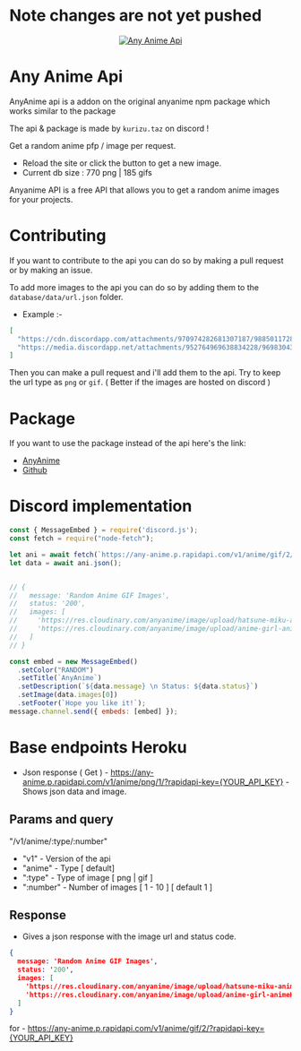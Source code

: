 # Note changes are not yet pushed

<p align="center">
  <a href="https://www.npmjs.com/package/anyanime">
    <img src="https://media.discordapp.net/attachments/953273278770860082/954403125584871454/anyanimeapi.png?width=1279&height=196" alt="Any Anime Api">
  </a>
</p>

# Any Anime Api

AnyAnime api is a addon on the original anyanime npm package which works similar to the package

The api & package is made by `kurizu.taz` on discord !

Get a random anime pfp / image per request.

- Reload the site or click the button to get a new image.
- Current db size : 770 png | 185 gifs

Anyanime API is a free API that allows you to get a random anime images for your projects.

# Contributing
If you want to contribute to the api you can do so by making a pull request or by making an issue.

To add more images to the api you can do so by adding them to the `database/data/url.json` folder.

- Example :- 
```json
[
  "https://cdn.discordapp.com/attachments/970974282681307187/988501172887363604/favicon.png",
  "https://media.discordapp.net/attachments/952764969638834228/969830435444097054/Criz.png",
]
```
Then you can make a pull request and i'll add them to the api.
Try to keep the url type as `png` or `gif`. ( Better if the images are hosted on discord )

# Package

If you want to use the package instead of the api here's the link:

- [AnyAnime](https://www.npmjs.com/package/anyanime/)
- [Github](https://github.com/crizmo/AnyAnime)

# Discord implementation

```javascript
const { MessageEmbed } = require('discord.js');
const fetch = require("node-fetch");

let ani = await fetch(`https://any-anime.p.rapidapi.com/v1/anime/gif/2/?rapidapi-key={YOUR_API_KEY}`);
let data = await ani.json();


// {
//   message: 'Random Anime GIF Images',
//   status: '200',
//   images: [
//     'https://res.cloudinary.com/anyanime/image/upload/hatsune-miku-animeKurizu16.gif',
//     'https://res.cloudinary.com/anyanime/image/upload/anime-girl-animeKurizu0.gif'
//   ]
// }

const embed = new MessageEmbed()
  .setColor("RANDOM")
  .setTitle(`AnyAnime`)
  .setDescription(`${data.message} \n Status: ${data.status}`)
  .setImage(data.images[0])
  .setFooter(`Hope you like it!`);
message.channel.send({ embeds: [embed] });

```

# Base endpoints Heroku

- Json response ( Get ) - https://any-anime.p.rapidapi.com/v1/anime/png/1/?rapidapi-key={YOUR_API_KEY} - Shows json data and image.

## Params and query

"/v1/anime/:type/:number"

- "v1" - Version of the api
- "anime" - Type [ default]
- ":type" - Type of image [ png | gif ]
- ":number" - Number of images [ 1 - 10 ] [ default 1 ]

## Response

- Gives a json response with the image url and status code.
```json
{
  message: 'Random Anime GIF Images',
  status: '200',
  images: [
    'https://res.cloudinary.com/anyanime/image/upload/hatsune-miku-animeKurizu16.gif',
    'https://res.cloudinary.com/anyanime/image/upload/anime-girl-animeKurizu0.gif'
  ]
}
```
for - https://any-anime.p.rapidapi.com/v1/anime/gif/2/?rapidapi-key={YOUR_API_KEY}